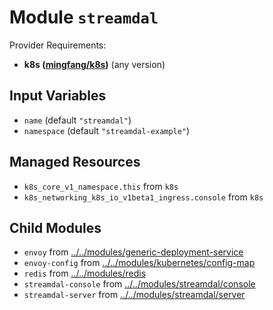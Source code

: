 
# Module `streamdal`

Provider Requirements:
* **k8s ([mingfang/k8s](https://registry.terraform.io/providers/mingfang/k8s/latest))** (any version)

## Input Variables
* `name` (default `"streamdal"`)
* `namespace` (default `"streamdal-example"`)

## Managed Resources
* `k8s_core_v1_namespace.this` from `k8s`
* `k8s_networking_k8s_io_v1beta1_ingress.console` from `k8s`

## Child Modules
* `envoy` from [../../modules/generic-deployment-service](../../modules/generic-deployment-service)
* `envoy-config` from [../../modules/kubernetes/config-map](../../modules/kubernetes/config-map)
* `redis` from [../../modules/redis](../../modules/redis)
* `streamdal-console` from [../../modules/streamdal/console](../../modules/streamdal/console)
* `streamdal-server` from [../../modules/streamdal/server](../../modules/streamdal/server)

